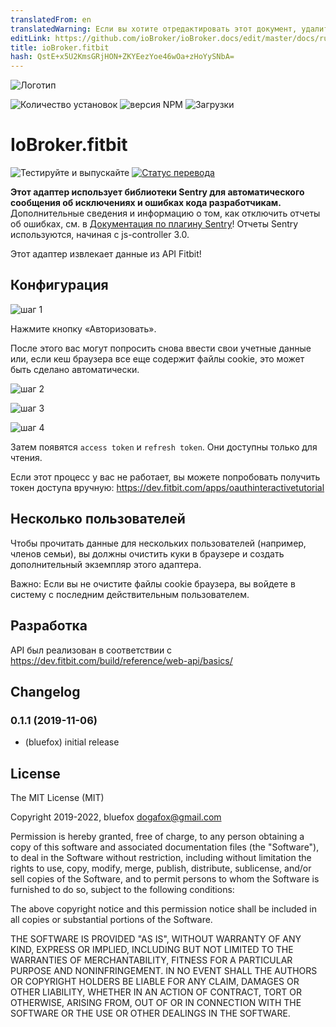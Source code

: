 ```yaml
---
translatedFrom: en
translatedWarning: Если вы хотите отредактировать этот документ, удалите поле «translationFrom», в противном случае этот документ будет снова автоматически переведен
editLink: https://github.com/ioBroker/ioBroker.docs/edit/master/docs/ru/adapterref/iobroker.fitbit-api/README.md
title: ioBroker.fitbit
hash: QstE+x5U2KmsGRjHON+ZKYEezYoe46wOa+zHoYySNbA=
---
```

![Логотип](../../../en/adapterref/iobroker.fitbit-api/admin/fitbit-api.png)

![Количество установок](http://iobroker.live/badges/fitbit-api-stable.svg)
![версия NPM](http://img.shields.io/npm/v/iobroker.fitbit-api.svg)
![Загрузки](https://img.shields.io/npm/dm/iobroker.fitbit-api.svg)

# IoBroker.fitbit
![Тестируйте и выпускайте](https://github.com/iobroker-community-adapters/ioBroker.fitbit-api/workflows/Test%20and%20Release/badge.svg) [![Статус перевода](https://weblate.iobroker.net/widgets/adapters/-/fitbit-api/svg-badge.svg)](https://weblate.iobroker.net/engage/adapters/?utm_source=widget)

**Этот адаптер использует библиотеки Sentry для автоматического сообщения об исключениях и ошибках кода разработчикам.** Дополнительные сведения и информацию о том, как отключить отчеты об ошибках, см. в [Документация по плагину Sentry](https://github.com/ioBroker/plugin-sentry#plugin-sentry)! Отчеты Sentry используются, начиная с js-controller 3.0.

Этот адаптер извлекает данные из API Fitbit!

## Конфигурация
![шаг 1](../../../en/adapterref/iobroker.fitbit-api/img/step1.png)

Нажмите кнопку «Авторизовать».

После этого вас могут попросить снова ввести свои учетные данные или, если кеш браузера все еще содержит файлы cookie, это может быть сделано автоматически.

![шаг 2](../../../en/adapterref/iobroker.fitbit-api/img/step2.png)

![шаг 3](../../../en/adapterref/iobroker.fitbit-api/img/step3.png)

![шаг 4](../../../en/adapterref/iobroker.fitbit-api/img/step4.png)

Затем появятся `access token` и `refresh token`. Они доступны только для чтения.

Если этот процесс у вас не работает, вы можете попробовать получить токен доступа вручную: https://dev.fitbit.com/apps/oauthinteractivetutorial

## Несколько пользователей
Чтобы прочитать данные для нескольких пользователей (например, членов семьи), вы должны очистить куки в браузере и создать дополнительный экземпляр этого адаптера.

Важно: Если вы не очистите файлы cookie браузера, вы войдете в систему с последним действительным пользователем.

## Разработка
API был реализован в соответствии с https://dev.fitbit.com/build/reference/web-api/basics/

## Changelog

### 0.1.1 (2019-11-06)
* (bluefox) initial release

## License
The MIT License (MIT)

Copyright 2019-2022, bluefox <dogafox@gmail.com>

Permission is hereby granted, free of charge, to any person obtaining a copy
of this software and associated documentation files (the "Software"), to deal
in the Software without restriction, including without limitation the rights
to use, copy, modify, merge, publish, distribute, sublicense, and/or sell
copies of the Software, and to permit persons to whom the Software is
furnished to do so, subject to the following conditions:

The above copyright notice and this permission notice shall be included in
all copies or substantial portions of the Software.

THE SOFTWARE IS PROVIDED "AS IS", WITHOUT WARRANTY OF ANY KIND, EXPRESS OR
IMPLIED, INCLUDING BUT NOT LIMITED TO THE WARRANTIES OF MERCHANTABILITY,
FITNESS FOR A PARTICULAR PURPOSE AND NONINFRINGEMENT. IN NO EVENT SHALL THE
AUTHORS OR COPYRIGHT HOLDERS BE LIABLE FOR ANY CLAIM, DAMAGES OR OTHER
LIABILITY, WHETHER IN AN ACTION OF CONTRACT, TORT OR OTHERWISE, ARISING FROM,
OUT OF OR IN CONNECTION WITH THE SOFTWARE OR THE USE OR OTHER DEALINGS IN
THE SOFTWARE.